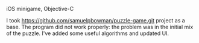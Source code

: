 iOS minigame, Objective-C

I took https://github.com/samuelpbowman/puzzle-game.git project as a base. The program did not work properly: the problem was in the initial mix of the puzzle. I've added some useful algorithms and updated UI.
